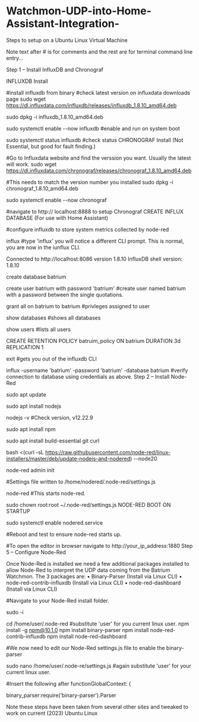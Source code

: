 # Watchmon-UDP-into-Home-Assistant-Integration-

Steps to setup on a Ubuntu Linux Virtual Machine

Note text after # is for comments and the rest are for terminal command line entry…

Step 1 – Install InfluxDB and Chronograf

INFLUXDB Install

#install influxdb from binary #check latest version on influxdata downloads page
sudo wget https://dl.influxdata.com/influxdb/releases/influxdb_1.8.10_amd64.deb

sudo dpkg -i influxdb_1.8.10_amd64.deb

sudo systemctl enable --now influxdb #enable and run on system boot

sudo systemctl status influxdb #check status
CHRONOGRAF Install (Not Essential, but good for fault finding.)

#Go to Influxdata website and find the verssion you want. Usually the latest will work.
sudo wget https://dl.influxdata.com/chronograf/releases/chronograf_1.8.10_amd64.deb

#This needs to match the version number you installed
sudo dpkg -i chronograf_1.8.10_amd64.deb

sudo systemctl enable --now chronograf
	
#navigate to http:// localhost:8888 to setup Chronograf
CREATE INFLUX DATABASE (For use with Home Assistant)

#configure influxdb to store system metrics collected by node-red

influx #type 'influx' you will notice a different CLI prompt. This is normal, you are now in the iunflux CLI.

Connected to http://localhost:8086 version 1.8.10
InfluxDB shell version: 1.8.10

create database batrium

create user batrium with password 'batrium' #create user named batrium with a password between the single quotations.

grant all on batrium to batrium #privleges assigned to user

show databases #shows all databases

show users #lists all users

CREATE RETENTION POLICY batruim_policy ON batrium DURATION 3d REPLICATION 1

exit #gets you out of the influxdb CLI

influx -username 'batrium' -password 'batrium' -database batrium #verify connection to database using credentials as above.
Step 2 – Install Node-Red

sudo apt update

sudo apt install nodejs

nodejs -v #Check version, v12.22.9

sudo apt install npm

sudo apt install build-essential git curl

bash <(curl -sL https://raw.githubusercontent.com/node-red/linux-installers/master/deb/update-nodejs-and-nodered)  --node20

node-red admin init

#Settings file written to /home/nodered/.node-red/settings.js

node-red #This starts node-red.

sudo chown root:root ~/.node-red/settings.js
NODE-RED BOOT ON STARTUP

sudo systemctl enable nodered.service
	
#Reboot and test to ensure node-red starts up.

#To open the editor in browser navigate to http://your_ip_address:1880
Step 5 – Configure Node-Red

Once Node-Red is installed we need a few additional packages installed to allow Node-Red to interpret the UDP data coming from the Batrium Watchmon. The 3 packages are:
• Binary-Parser (Install via Linux CLI)
• node-red-contrib-influxdb (Install via Linux CLI)
• node-red-dashboard (Install via Linux CLI)

#Navigate to your Node-Red install folder. 

sudo -i

cd /home/user/.node-red #substitute 'user' for you current linux user.
npm install -g npm@10.1.0
npm install binary-parser
npm install node-red-contrib-influxdb
npm install node-red-dashboard

#We now need to edit our Node-Red settings.js file to enable the binary-parser

sudo nano /home/user/.node-re/settings.js #again substitute 'user' for your current linux user.

#Insert the following after functionGlobalContext: { 

binary_parser:require('binary-parser').Parser


Note these steps have been taken from several other sites and tweaked to work on current (2023) Ubuntu Linux
